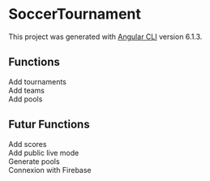 # SoccerTournament

This project was generated with [Angular CLI](https://github.com/angular/angular-cli) version 6.1.3.


## Functions

Add tournaments<br>
Add teams<br>
Add pools<br>

## Futur Functions
Add scores<br>
Add public live mode<br>
Generate pools<br>
Connexion with Firebase
